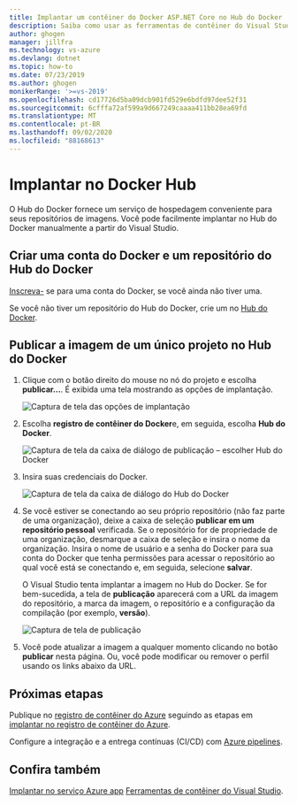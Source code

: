 ```yaml
---
title: Implantar um contêiner do Docker ASP.NET Core no Hub do Docker | Microsoft Docs
description: Saiba como usar as ferramentas de contêiner do Visual Studio para implantar um aplicativo Web ASP.NET Core no Hub do Docker
author: ghogen
manager: jillfra
ms.technology: vs-azure
ms.devlang: dotnet
ms.topic: how-to
ms.date: 07/23/2019
ms.author: ghogen
monikerRange: '>=vs-2019'
ms.openlocfilehash: cd17726d5ba09dcb901fd529e6bdfd97dee52f31
ms.sourcegitcommit: 6cfffa72af599a9d667249caaaa411bb28ea69fd
ms.translationtype: MT
ms.contentlocale: pt-BR
ms.lasthandoff: 09/02/2020
ms.locfileid: "88168613"
---
```

# <a name="deploy-to-docker-hub"></a>Implantar no Docker Hub

O Hub do Docker fornece um serviço de hospedagem conveniente para seus repositórios de imagens. Você pode facilmente implantar no Hub do Docker manualmente a partir do Visual Studio.

## <a name="create-a-docker-account-and-docker-hub-repository"></a>Criar uma conta do Docker e um repositório do Hub do Docker

[Inscreva-](https://hub.docker.com/signup) se para uma conta do Docker, se você ainda não tiver uma.

Se você não tiver um repositório do Hub do Docker, crie um no [Hub do Docker](https://hub.docker.com/).

## <a name="publish-the-image-for-a-single-project-to-docker-hub"></a>Publicar a imagem de um único projeto no Hub do Docker

1. Clique com o botão direito do mouse no nó do projeto e escolha **publicar...**. É exibida uma tela mostrando as opções de implantação.

   ![Captura de tela das opções de implantação](media/container-tools/vs-2019/docker-container-registry.png)

1. Escolha **registro de contêiner do Docker**e, em seguida, escolha **Hub do Docker**.

   ![Captura de tela da caixa de diálogo de publicação – escolher Hub do Docker](media/deploy-docker-hub/container-tools-docker-hub-deploy.png)

1. Insira suas credenciais do Docker.

   ![Captura de tela da caixa de diálogo do Hub do Docker](media/deploy-docker-hub/container-tools-docker-hub-credentials.png)

1. Se você estiver se conectando ao seu próprio repositório (não faz parte de uma organização), deixe a caixa de seleção **publicar em um repositório pessoal** verificada. Se o repositório for de propriedade de uma organização, desmarque a caixa de seleção e insira o nome da organização. Insira o nome de usuário e a senha do Docker para sua conta do Docker que tenha permissões para acessar o repositório ao qual você está se conectando e, em seguida, selecione **salvar**.  

   O Visual Studio tenta implantar a imagem no Hub do Docker.  Se for bem-sucedida, a tela de **publicação** aparecerá com a URL da imagem do repositório, a marca da imagem, o repositório e a configuração da compilação (por exemplo, **versão**).

   ![Captura de tela de publicação](media/deploy-docker-hub/container-tools-docker-hub-finished.png)

1. Você pode atualizar a imagem a qualquer momento clicando no botão **publicar** nesta página.  Ou, você pode modificar ou remover o perfil usando os links abaixo da URL.

## <a name="next-steps"></a>Próximas etapas

Publique no [registro de contêiner do Azure](/azure/container-registry/) seguindo as etapas em [implantar no registro de contêiner do Azure](hosting-web-apps-in-docker.md).

Configure a integração e a entrega contínuas (CI/CD) com [Azure pipelines](/azure/devops/pipelines/?view=azure-devops).

## <a name="see-also"></a>Confira também

[Implantar no serviço Azure app](deploy-app-service.md) 
 [Ferramentas de contêiner do Visual Studio](/visualstudio/containers/).